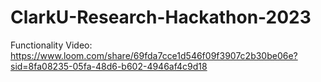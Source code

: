 # ClarkU-Research-Hackathon-2023

Functionality Video: 
https://www.loom.com/share/69fda7cce1d546f09f3907c2b30be06e?sid=8fa08235-05fa-48d6-b602-4946af4c9d18


